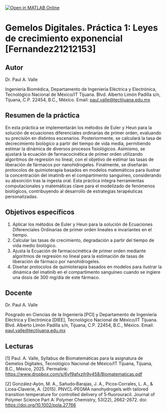 [![Open in MATLAB Online](https://www.mathworks.com/images/responsive/global/open-in-matlab-online.svg)](https://matlab.mathworks.com/open/github/v1?repo=AndresUN1/Gemelos-Digitales-Leyes-de-crecimiento-exponencial-Fernandez21212153-)

# Gemelos Digitales. Práctica 1: Leyes de crecimiento exponencial [Fernandez21212153]

## Autor
Dr. Paul A. Valle

Ingeniería Biomédica, Departamento de Ingeniería Eléctrica y Electrónica, Tecnológico Nacional de México/IT Tijuana. Blvd. Alberto Limón Padilla s/n, Tijuana, C.P. 22454, B.C., México. Email: paul.valle@tectijuana.edu.mx

## Resumen de la práctica
En esta práctica se implementarán los métodos de Euler y Heun para la solución de ecuaciones diferenciales ordinarias de primer orden, evaluando su precisión en distintos escenarios. Posteriormente, se calculará la tasa de decrecimiento biológico a partir del tiempo de vida media, permitiendo estimar la dinámica de diversos procesos fisiológicos. Asimismo, se ajustará la ecuación de farmacocinética de primer orden utilizando algoritmos de regresión no lineal, con el objetivo de estimar las tasas de liberación de fármacos por nanohidrogeles. Finalmente, se diseñarán protocolos de quimioterapia basados en modelos matemáticos para ilustrar la concentración del imatinib en el compartimento sanguíneo, considerando su absorción tras la ingesta oral. Esta práctica integra herramientas computacionales y matemáticas clave para el modelizado de fenómenos biológicos, contribuyendo al desarrollo de estrategias terapéuticas personalizadas.

## Objetivos específicos
1. Aplicar los métodos de Euler y Heun para la solución de Ecuaciones Diferenciales Ordinarias de primer orden lineales e invariantes en el tiempo.
2. Calcular las tasas de crecimiento, degradación a partir del tiempo de vida medio biológico.
3. Ajusta la Ecuación de farmacocinética de primer orden mediante algoritmos de regresión no lineal para la estimación de tasas de liberación de fármaco por nanohidrogeles.
4. Diseñar protocolos de quimioterapia basados en modelos para ilustrar la dinámica del imatinib en el compartimento sanguíneo cuando se ingiere una dosis de 300 mg/día de este fármaco.

## Docente
Dr. Paul A. Valle

Posgrado en Ciencias de la Ingeniería [PCI] y Departamento de Ingeniería Eléctrica y Electrónica [DIEE], Tecnológico Nacional de México/IT Tijuana. Blvd. Alberto Limón Padilla s/n, Tijuana, C.P. 22454, B.C., México. Email: paul.valle@tectijuana.edu.mx

## Lecturas
[1] Paul. A. Valle, Syllabus de Biomatemáticas para la asignatura de Gemelos Digitales, Tecnológico Nacional de México/IT Tijuana, Tijuana, B.C., México, 2025. Permalink: https://www.dropbox.com/s/6yf9afxzih9y458/Biomatematicas.pdf

[2] González‐Ayón, M. A., Sañudo‐Barajas, J. A., Picos‐Corrales, L. A., & Licea‐Claverie, A. (2015). PNVCL‐PEGMA nanohydrogels with tailored transition temperature for controlled delivery of 5‐fluorouracil. Journal of Polymer Science Part A: Polymer Chemistry, 53(22), 2662-2672. doi: https://doi.org/10.1002/pola.27766
